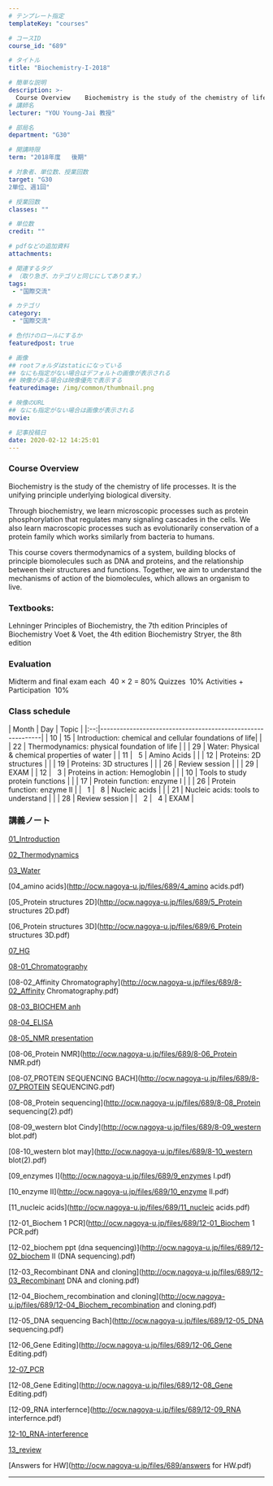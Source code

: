 ```yaml
---
# テンプレート指定
templateKey: "courses"

# コースID
course_id: "689"

# タイトル
title: "Biochemistry-I-2018"

# 簡単な説明
description: >-
  Course Overview    Biochemistry is the study of the chemistry of life processes. It is the unifying principle underlying biological diversity.  Through biochemistry, we learn microscopic processes ...
# 講師名
lecturer: "YOU Young‐Jai 教授"

# 部局名
department: "G30"

# 開講時限
term: "2018年度	後期"

# 対象者、単位数、授業回数
target: "G30
2単位、週1回"

# 授業回数
classes: ""

# 単位数
credit: ""

# pdfなどの追加資料
attachments:

# 関連するタグ
# （取り急ぎ、カテゴリと同じにしてあります。）
tags:
 - "国際交流"

# カテゴリ
category:
 - "国際交流"

# 色付けのロールにするか
featuredpost: true

# 画像
## rootフォルダはstaticになっている
## なにも指定がない場合はデフォルトの画像が表示される
## 映像がある場合は映像優先で表示する
featuredimage: /img/common/thumbnail.png

# 映像のURL
## なにも指定がない場合は画像が表示される
movie: 

# 記事投稿日
date: 2020-02-12 14:25:01
---
```




### Course Overview

Biochemistry is the study of the chemistry of life processes. It is the unifying principle underlying biological diversity.

Through biochemistry, we learn microscopic processes such as protein phosphorylation that regulates many signaling cascades in the cells. We also learn macroscopic processes such as evolutionarily conservation of a protein family which works similarly from bacteria to humans.

This course covers thermodynamics of a system, building blocks of principle biomolecules such as DNA and proteins, and the relationship between their structures and functions. Together, we aim to understand the mechanisms of action of the biomolecules, which allows an organism to live.








### Textbooks:
Lehninger Principles of Biochemistry, the 7th edition Principles of Biochemistry Voet & Voet, the 4th edition Biochemistry Stryer, the 8th edition

### Evaluation
Midterm and final exam each  &nbsp;40 × 2 = 80%
Quizzes &nbsp;10%
Activities + Participation &nbsp;10%


### Class schedule
| Month | Day | Topic |
|:--:|------------------------------------------------------------|
| 10 | 15 | Introduction: chemical and cellular foundations of life|
|    | 22 | Thermodynamics: physical foundation of life |
|    | 29 | Water: Physical & chemical properties of water |
| 11 | &nbsp;&nbsp;5 | Amino Acids |
|    | 12 | Proteins: 2D structures |
|    | 19 | Proteins: 3D structures |
|    | 26 | Review session |
|    | 29 | EXAM |
| 12 | &nbsp;&nbsp;3 | Proteins in action: Hemoglobin |
|    | 10 | Tools to study protein functions |
|    | 17 | Protein function: enzyme I |
|    | 26 | Protein function: enzyme II |
| &nbsp;&nbsp;1 | &nbsp;&nbsp;8 | Nucleic acids |
|    | 21 | Nucleic acids: tools to understand |
|    | 28 | Review session |
| &nbsp;&nbsp;2 | &nbsp;&nbsp;4 | EXAM |


### 講義ノート

[01_Introduction](http://ocw.nagoya-u.jp/files/689/1_Introduction.pdf) 

[02_Thermodynamics](http://ocw.nagoya-u.jp/files/689/2_Thermodynamics.pdf) 

[03_Water](http://ocw.nagoya-u.jp/files/689/3_Water.pdf) 

[04_amino acids](http://ocw.nagoya-u.jp/files/689/4_amino acids.pdf) 

[05_Protein structures 2D](http://ocw.nagoya-u.jp/files/689/5_Protein structures 2D.pdf) 

[06_Protein structures 3D](http://ocw.nagoya-u.jp/files/689/6_Protein structures 3D.pdf) 

[07_HG](http://ocw.nagoya-u.jp/files/689/7_HG.pdf) 

[08-01_Chromatography](http://ocw.nagoya-u.jp/files/689/8-01_Chromatography.pdf) 

[08-02_Affinity Chromatography](http://ocw.nagoya-u.jp/files/689/8-02_Affinity Chromatography.pdf) 

[08-03_BIOCHEM anh](http://ocw.nagoya-u.jp/files/689/8-03_BIOCHEM.pdf) 

[08-04_ELISA](http://ocw.nagoya-u.jp/files/689/8-04_ELISA.pdf) 

[08-05_NMR presentation](http://ocw.nagoya-u.jp/files/689/8-05_NMR.pdf) 

[08-06_Protein NMR](http://ocw.nagoya-u.jp/files/689/8-06_Protein NMR.pdf) 

[08-07_PROTEIN SEQUENCING BACH](http://ocw.nagoya-u.jp/files/689/8-07_PROTEIN SEQUENCING.pdf) 

[08-08_Protein sequencing](http://ocw.nagoya-u.jp/files/689/8-08_Protein sequencing(2).pdf) 

[08-09_western blot Cindy](http://ocw.nagoya-u.jp/files/689/8-09_western blot.pdf) 

[08-10_western blot may](http://ocw.nagoya-u.jp/files/689/8-10_western blot(2).pdf) 

[09_enzymes I](http://ocw.nagoya-u.jp/files/689/9_enzymes I.pdf) 

[10_enzyme II](http://ocw.nagoya-u.jp/files/689/10_enzyme II.pdf) 

[11_nucleic acids](http://ocw.nagoya-u.jp/files/689/11_nucleic acids.pdf) 

[12-01_Biochem 1 PCR](http://ocw.nagoya-u.jp/files/689/12-01_Biochem 1 PCR.pdf) 

[12-02_biochem ppt (dna sequencing)](http://ocw.nagoya-u.jp/files/689/12-02_biochem II (DNA sequencing).pdf) 

[12-03_Recombinant DNA and cloning](http://ocw.nagoya-u.jp/files/689/12-03_Recombinant DNA and cloning.pdf) 

[12-04_Biochem_recombination and cloning](http://ocw.nagoya-u.jp/files/689/12-04_Biochem_recombination and cloning.pdf) 

[12-05_DNA sequencing Bach](http://ocw.nagoya-u.jp/files/689/12-05_DNA sequencing.pdf) 

[12-06_Gene Editing](http://ocw.nagoya-u.jp/files/689/12-06_Gene Editing.pdf) 

[12-07_PCR](http://ocw.nagoya-u.jp/files/689/12-07_PCR.pdf) 

[12-08_Gene Editing](http://ocw.nagoya-u.jp/files/689/12-08_Gene Editing.pdf) 

[12-09_RNA interfernce](http://ocw.nagoya-u.jp/files/689/12-09_RNA interfernce.pdf) 

[12-10_RNA-interference](http://ocw.nagoya-u.jp/files/689/12-10_RNA-interference(2).pdf) 

[13_review](http://ocw.nagoya-u.jp/files/689/13_review.pdf) 

[Answers for HW](http://ocw.nagoya-u.jp/files/689/answers for HW.pdf) 










-----